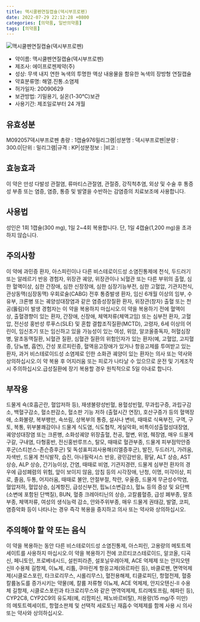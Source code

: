 ```yaml
---
title: 맥시쿨펜연질캡슐(덱시부프로펜)
date: 2022-07-29 22:12:28 +0800
categories: [의약품, 일반의약품]
tags: [의약품]
---
```

![맥시쿨펜연질캡슐(덱시부프로펜)](https://nedrug.mfds.go.kr/pbp/cmn/itemImageDownload/147426429003700180)

- 약이름: 맥시쿨펜연질캡슐(덱시부프로펜)
- 제조사: 에이프로젠제약(주)
- 성상: 무색 내지 연한 녹색의 투명한 액상 내용물을 함유한 녹색의 장방형 연질캡슐
- 약효분류명: 해열.진통.소염제
- 허가일자: 20090629
- 보관방법: 기밀용기, 실온(1-30℃)보관
- 사용기간: 제조일로부터 24 개월
## 유효성분
M092057덱시부프로펜
총량 : 1캡슐976밀리그램|성분명 : 덱시부프로펜|분량 : 300.0|단위 : 밀리그램|규격 : KP|성분정보 : |비고 :
## 효능효과
이 약은 만성 다발성 관절염, 류마티스관절염, 관절증, 강직척추염, 외상 및 수술 후 통증성 부종 또는 염증, 염증, 통증 및 발열을 수반하는 감염증의 치료보조에 사용합니다.
## 사용법
성인은 1회 1캡슐(300 mg), 1일 2~4회 복용합니다. 단, 1일 4캡슐(1,200 mg)을 초과하지 않습니다.
## 주의사항
이 약에 과민증 환자, 아스피린이나 다른 비스테로이드성 소염진통제에 천식, 두드러기 또는 알레르기 반응 경험자, 위장관 궤양, 위장관이나 뇌혈관 또는 다른 부위의 출혈, 심한 혈액이상, 심한 간장애, 심한 신장장애, 심한 심장기능부전, 심한 고혈압, 기관지천식, 관상동맥(심장동맥) 우회로술(CABG) 전후 통증발생 환자, 임신 6개월 이상의 임부, 수유부, 크론병 또는 궤양성대장염과 같은 염증성장질환 환자, 위장관(창자) 출혈 또는 천공(뚫림)이 발생 경험자는 이 약을 복용하지 마십시오.이 약을 복용하기 전에 혈액이상, 출혈경향이 있는 환자, 간장애, 신장애, 체액저류(체액고임) 또는 심부전 환자, 고혈압, 전신성 홍반성 루푸스(SLE) 및 혼합 결합조직질환(MCTD), 고령자, 6세 이상의 어린이, 임신초기 또는 임신하고 있을 가능성이 있는 여성, 위암, 알코올중독자, 허혈심장병, 말초동맥질환, 뇌혈관 질환, 심혈관 질환의 위험인자가 있는 환자(예, 고혈압, 고지혈증, 당뇨병, 흡연), 간성 포르피린증, 혈액응고장애가 있거나 항응고제를 투여받고 있는 환자, 과거 비스테로이드성 소염제로 인한 소화관 궤양이 있는 환자는 의사 또는 약사와 상의하십시오.이 약 복용 후 어지러움 또는 피로가 나타날 수 있으므로 운전 및 기계조작 시 주의하십시오.급성질환에 장기 복용할 경우 원칙적으로 5일 이내로 합니다.
## 부작용
드물게 쇽(호흡곤란, 혈압저하 등), 재생불량성빈혈, 용혈성빈혈, 무과립구증, 과립구감소, 백혈구감소, 혈소판감소, 혈소판 기능 저하 (출혈시간 연장), 호산구증가 등의 혈액장애, 소화불량, 복부팽만, 속쓰림, 상복부의 통증, 설사나 변비, 때때로 식욕부진, 구역, 구토, 복통, 위부불쾌감이나 드물게 식도염, 식도협착, 게실악화, 비특이성출혈성대장염, 궤양성대장염 또는 크론병, 소화성궤양 위장출혈, 천공, 혈변, 위염, 췌장염, 매우 드물게 구갈, 구내염, 다형홍반, 전신홍반루프스, 탈모, 때때로 혈관부종, 드물게 피부점막안증후군(스티븐스-존슨증후군) 및 독성표피괴사용해(리엘증후군), 발진, 두드러기, 가려움, 자색반, 드물게 천식발작, 습진, 아나필락시스 반응, 광민감반응, 황달, ALT 상승, AST 상승, ALP 상승, 간기능이상, 간염, 때때로 비염, 기관지경련, 드물게 심부전 환자의 경우에 급성폐렴의 위험, 앞이 보이지 않음, 암침 등의 시각장애, 난청, 이명, 미각이상, 피로, 졸음, 두통, 어지러움, 때때로 불안, 안절부절, 착란, 우울증, 드물게 무균성수막염, 혈압저하, 혈압상승, 심계항진, 급성신부전, 핍뇨(소변감소), 혈뇨 등의 증상 및 요단백(소변에 포함된 단백질), BUN, 혈중 크레아티닌의 상승, 고칼륨혈증, 급성 폐부종, 말초부종, 체액저류, 여성의 생식능력 감소, 안와주위부종, 매우 드물게 권태감, 발열, 코피, 염증악화 등이 나타나는 경우 즉각 복용을 중지하고 의사 또는 약사와 상의하십시오.
## 주의해야 할 약 또는 음식
이 약을 복용하는 동안 다른 비스테로이드성 소염진통제, 아스피린, 고용량의 메토트렉세이트를 사용하지 마십시오.이 약을 복용하기 전에 코르티코스테로이드, 알코올, 디곡신, 페니토인, 프로베네시드, 설핀피라존, 설포닐우레아제, ACE 억제제 또는 안지오텐신Ⅱ 수용체 길항제, 이뇨제, 리튬, 쿠마린계 항응고제(와르파린 등), 바클로펜, 면역억제제(시클로스포린, 타크로리무스, 시롤리무스), 혈전용해제, 티클로피딘, 항혈전제, 혈중 칼륨농도를 증가시키는 약물(예, 칼륨 저류형 이뇨제, ACE 억제제, 안지오텐신-Ⅱ 수용체 길항제, 시클로스포린과 타크로리무스와 같은 면역억제제, 트리메토프림, 헤파린 등), CYP2C8, CYP2C9의 유도제(예, 리팜피신, 페노바르비탈), 저용량(15 mg/주 미만)의 메토트렉세이트, 항혈소판제 및 선택적 세로토닌 재흡수 억제제를 함께 사용 시 의사 또는 약사와 상의하십시오.
